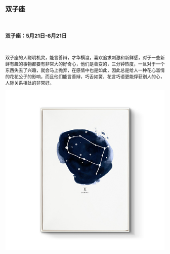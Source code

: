 ## 双子座

&nbsp;

### 双子座：5月21日-6月21日

&nbsp;

双子座的人聪明机灵，能言善辩，才华横溢，喜欢追求刺激和新鲜感，对于一些新鲜有趣的事物都要有非常大的好奇心，他们是善变的，三分钟热度，一旦对于一个东西失去了兴趣，就会马上抛弃，在感情中也是如此，因此总是给人一种花心滥情的花花公子的影响，而且他们能言善辩，巧舌如簧，花言巧语更能俘获别人的心，人际关系相处的非常好。

![](images/shuangzi.png)